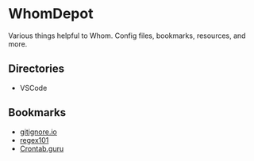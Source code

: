 # WhomDepot
Various things helpful to Whom. Config files, bookmarks, resources, and more.

## Directories

 * VSCode
 
## Bookmarks

 * [gitignore.io](https://gitignore.io/)
 * [regex101](https://regex101.com/)
 * [Crontab.guru](https://crontab.guru/)

## 
